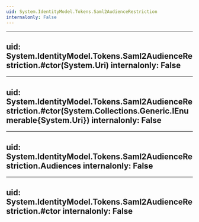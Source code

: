 ```yaml
---
uid: System.IdentityModel.Tokens.Saml2AudienceRestriction
internalonly: False
---
```


---
uid: System.IdentityModel.Tokens.Saml2AudienceRestriction.#ctor(System.Uri)
internalonly: False
---

---
uid: System.IdentityModel.Tokens.Saml2AudienceRestriction.#ctor(System.Collections.Generic.IEnumerable{System.Uri})
internalonly: False
---

---
uid: System.IdentityModel.Tokens.Saml2AudienceRestriction.Audiences
internalonly: False
---

---
uid: System.IdentityModel.Tokens.Saml2AudienceRestriction.#ctor
internalonly: False
---
